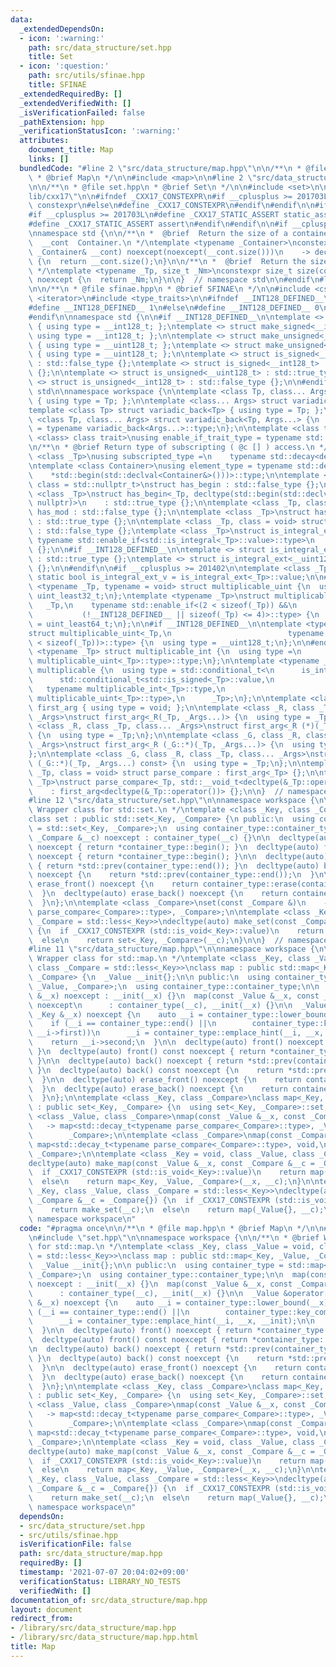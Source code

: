 ```yaml
---
data:
  _extendedDependsOn:
  - icon: ':warning:'
    path: src/data_structure/set.hpp
    title: Set
  - icon: ':question:'
    path: src/utils/sfinae.hpp
    title: SFINAE
  _extendedRequiredBy: []
  _extendedVerifiedWith: []
  _isVerificationFailed: false
  _pathExtension: hpp
  _verificationStatusIcon: ':warning:'
  attributes:
    document_title: Map
    links: []
  bundledCode: "#line 2 \"src/data_structure/map.hpp\"\n\n/**\n * @file map.hpp\n\
    \ * @brief Map\n */\n\n#include <map>\n\n#line 2 \"src/data_structure/set.hpp\"\
    \n\n/**\n * @file set.hpp\n * @brief Set\n */\n\n#include <set>\n\n#line 2 \"\
    lib/cxx17\"\n\n#ifndef _CXX17_CONSTEXPR\n#if __cplusplus >= 201703L\n#define _CXX17_CONSTEXPR\
    \ constexpr\n#else\n#define _CXX17_CONSTEXPR\n#endif\n#endif\n\n#ifndef _CXX17_STATIC_ASSERT\n\
    #if __cplusplus >= 201703L\n#define _CXX17_STATIC_ASSERT static_assert\n#else\n\
    #define _CXX17_STATIC_ASSERT assert\n#endif\n#endif\n\n#if __cplusplus < 201703L\n\
    \nnamespace std {\n\n/**\n *  @brief  Return the size of a container.\n *  @param\
    \  __cont  Container.\n */\ntemplate <typename _Container>\nconstexpr auto size(const\
    \ _Container& __cont) noexcept(noexcept(__cont.size()))\n    -> decltype(__cont.size())\
    \ {\n  return __cont.size();\n}\n\n/**\n *  @brief  Return the size of an array.\n\
    \ */\ntemplate <typename _Tp, size_t _Nm>\nconstexpr size_t size(const _Tp (&)[_Nm])\
    \ noexcept {\n  return _Nm;\n}\n\n}  // namespace std\n\n#endif\n#line 2 \"src/utils/sfinae.hpp\"\
    \n\n/**\n * @file sfinae.hpp\n * @brief SFINAE\n */\n\n#include <cstdint>\n#include\
    \ <iterator>\n#include <type_traits>\n\n#ifndef __INT128_DEFINED__\n\n#ifdef __SIZEOF_INT128__\n\
    #define __INT128_DEFINED__ 1\n#else\n#define __INT128_DEFINED__ 0\n#endif\n\n\
    #endif\n\nnamespace std {\n\n#if __INT128_DEFINED__\n\ntemplate <> struct make_signed<__uint128_t>\
    \ { using type = __int128_t; };\ntemplate <> struct make_signed<__int128_t> {\
    \ using type = __int128_t; };\n\ntemplate <> struct make_unsigned<__uint128_t>\
    \ { using type = __uint128_t; };\ntemplate <> struct make_unsigned<__int128_t>\
    \ { using type = __uint128_t; };\n\ntemplate <> struct is_signed<__uint128_t>\
    \ : std::false_type {};\ntemplate <> struct is_signed<__int128_t> : std::true_type\
    \ {};\n\ntemplate <> struct is_unsigned<__uint128_t> : std::true_type {};\ntemplate\
    \ <> struct is_unsigned<__int128_t> : std::false_type {};\n\n#endif\n\n}  // namespace\
    \ std\n\nnamespace workspace {\n\ntemplate <class Tp, class... Args> struct variadic_front\
    \ { using type = Tp; };\n\ntemplate <class... Args> struct variadic_back;\n\n\
    template <class Tp> struct variadic_back<Tp> { using type = Tp; };\n\ntemplate\
    \ <class Tp, class... Args> struct variadic_back<Tp, Args...> {\n  using type\
    \ = typename variadic_back<Args...>::type;\n};\n\ntemplate <class type, template\
    \ <class> class trait>\nusing enable_if_trait_type = typename std::enable_if<trait<type>::value>::type;\n\
    \n/**\n * @brief Return type of subscripting ( @c [] ) access.\n */\ntemplate\
    \ <class _Tp>\nusing subscripted_type =\n    typename std::decay<decltype(std::declval<_Tp&>()[0])>::type;\n\
    \ntemplate <class Container>\nusing element_type = typename std::decay<decltype(\n\
    \    *std::begin(std::declval<Container&>()))>::type;\n\ntemplate <class _Tp,\
    \ class = std::nullptr_t>\nstruct has_begin : std::false_type {};\n\ntemplate\
    \ <class _Tp>\nstruct has_begin<_Tp, decltype(std::begin(std::declval<_Tp>()),\
    \ nullptr)>\n    : std::true_type {};\n\ntemplate <class _Tp, class = void> struct\
    \ has_mod : std::false_type {};\n\ntemplate <class _Tp>\nstruct has_mod<_Tp, std::__void_t<decltype(_Tp::mod)>>\
    \ : std::true_type {};\n\ntemplate <class _Tp, class = void> struct is_integral_ext\
    \ : std::false_type {};\ntemplate <class _Tp>\nstruct is_integral_ext<\n    _Tp,\
    \ typename std::enable_if<std::is_integral<_Tp>::value>::type>\n    : std::true_type\
    \ {};\n\n#if __INT128_DEFINED__\n\ntemplate <> struct is_integral_ext<__int128_t>\
    \ : std::true_type {};\ntemplate <> struct is_integral_ext<__uint128_t> : std::true_type\
    \ {};\n\n#endif\n\n#if __cplusplus >= 201402\n\ntemplate <class _Tp>\nconstexpr\
    \ static bool is_integral_ext_v = is_integral_ext<_Tp>::value;\n\n#endif\n\ntemplate\
    \ <typename _Tp, typename = void> struct multiplicable_uint {\n  using type =\
    \ uint_least32_t;\n};\ntemplate <typename _Tp>\nstruct multiplicable_uint<\n \
    \   _Tp,\n    typename std::enable_if<(2 < sizeof(_Tp)) &&\n                 \
    \           (!__INT128_DEFINED__ || sizeof(_Tp) <= 4)>::type> {\n  using type\
    \ = uint_least64_t;\n};\n\n#if __INT128_DEFINED__\n\ntemplate <typename _Tp>\n\
    struct multiplicable_uint<_Tp,\n                          typename std::enable_if<(4\
    \ < sizeof(_Tp))>::type> {\n  using type = __uint128_t;\n};\n\n#endif\n\ntemplate\
    \ <typename _Tp> struct multiplicable_int {\n  using type =\n      typename std::make_signed<typename\
    \ multiplicable_uint<_Tp>::type>::type;\n};\n\ntemplate <typename _Tp> struct\
    \ multiplicable {\n  using type = std::conditional_t<\n      is_integral_ext<_Tp>::value,\n\
    \      std::conditional_t<std::is_signed<_Tp>::value,\n                      \
    \   typename multiplicable_int<_Tp>::type,\n                         typename\
    \ multiplicable_uint<_Tp>::type>,\n      _Tp>;\n};\n\ntemplate <class> struct\
    \ first_arg { using type = void; };\n\ntemplate <class _R, class _Tp, class...\
    \ _Args>\nstruct first_arg<_R(_Tp, _Args...)> {\n  using type = _Tp;\n};\n\ntemplate\
    \ <class _R, class _Tp, class... _Args>\nstruct first_arg<_R (*)(_Tp, _Args...)>\
    \ {\n  using type = _Tp;\n};\n\ntemplate <class _G, class _R, class _Tp, class...\
    \ _Args>\nstruct first_arg<_R (_G::*)(_Tp, _Args...)> {\n  using type = _Tp;\n\
    };\n\ntemplate <class _G, class _R, class _Tp, class... _Args>\nstruct first_arg<_R\
    \ (_G::*)(_Tp, _Args...) const> {\n  using type = _Tp;\n};\n\ntemplate <class\
    \ _Tp, class = void> struct parse_compare : first_arg<_Tp> {};\n\ntemplate <class\
    \ _Tp>\nstruct parse_compare<_Tp, std::__void_t<decltype(&_Tp::operator())>>\n\
    \    : first_arg<decltype(&_Tp::operator())> {};\n\n}  // namespace workspace\n\
    #line 12 \"src/data_structure/set.hpp\"\n\nnamespace workspace {\n\n/**\n * @brief\
    \ Wrapper class for std::set.\n */\ntemplate <class _Key, class _Compare = std::less<_Key>>\n\
    class set : public std::set<_Key, _Compare> {\n public:\n  using container_type\
    \ = std::set<_Key, _Compare>;\n  using container_type::container_type;\n\n  set(const\
    \ _Compare &__c) noexcept : container_type(__c) {}\n\n  decltype(auto) front()\
    \ noexcept { return *container_type::begin(); }\n  decltype(auto) front() const\
    \ noexcept { return *container_type::begin(); }\n\n  decltype(auto) back() noexcept\
    \ { return *std::prev(container_type::end()); }\n  decltype(auto) back() const\
    \ noexcept {\n    return *std::prev(container_type::end());\n  }\n\n  decltype(auto)\
    \ erase_front() noexcept {\n    return container_type::erase(container_type::begin());\n\
    \  }\n  decltype(auto) erase_back() noexcept {\n    return container_type::erase(std::prev(container_type::end()));\n\
    \  }\n};\n\ntemplate <class _Compare>\nset(const _Compare &)\n    -> set<std::decay_t<typename\
    \ parse_compare<_Compare>::type>, _Compare>;\n\ntemplate <class _Key = void, class\
    \ _Compare = std::less<_Key>>\ndecltype(auto) make_set(const _Compare &__c = _Compare{})\
    \ {\n  if _CXX17_CONSTEXPR (std::is_void<_Key>::value)\n    return set(__c);\n\
    \  else\n    return set<_Key, _Compare>(__c);\n}\n\n}  // namespace workspace\n\
    #line 11 \"src/data_structure/map.hpp\"\n\nnamespace workspace {\n\n/**\n * @brief\
    \ Wrapper class for std::map.\n */\ntemplate <class _Key, class _Value = void,\
    \ class _Compare = std::less<_Key>>\nclass map : public std::map<_Key, _Value,\
    \ _Compare> {\n  _Value __init{};\n\n public:\n  using container_type = std::map<_Key,\
    \ _Value, _Compare>;\n  using container_type::container_type;\n\n  map(const _Value\
    \ &__x) noexcept : __init(__x) {}\n  map(const _Value &__x, const _Compare &__c)\
    \ noexcept\n      : container_type(__c), __init(__x) {}\n\n  _Value &operator[](const\
    \ _Key &__x) noexcept {\n    auto __i = container_type::lower_bound(__x);\n\n\
    \    if (__i == container_type::end() ||\n        container_type::key_comp()(__x,\
    \ __i->first))\n      __i = container_type::emplace_hint(__i, __x, __init);\n\n\
    \    return __i->second;\n  }\n\n  decltype(auto) front() noexcept { return *container_type::begin();\
    \ }\n  decltype(auto) front() const noexcept { return *container_type::begin();\
    \ }\n\n  decltype(auto) back() noexcept { return *std::prev(container_type::end());\
    \ }\n  decltype(auto) back() const noexcept {\n    return *std::prev(container_type::end());\n\
    \  }\n\n  decltype(auto) erase_front() noexcept {\n    return container_type::erase(container_type::begin());\n\
    \  }\n  decltype(auto) erase_back() noexcept {\n    return container_type::erase(std::prev(container_type::end()));\n\
    \  }\n};\n\ntemplate <class _Key, class _Compare>\nclass map<_Key, void, _Compare>\
    \ : public set<_Key, _Compare> {\n  using set<_Key, _Compare>::set;\n};\n\ntemplate\
    \ <class _Value, class _Compare>\nmap(const _Value &__x, const _Compare &)\n \
    \   -> map<std::decay_t<typename parse_compare<_Compare>::type>, _Value,\n   \
    \        _Compare>;\n\ntemplate <class _Compare>\nmap(const _Compare &)\n    ->\
    \ map<std::decay_t<typename parse_compare<_Compare>::type>, void,\n          \
    \ _Compare>;\n\ntemplate <class _Key = void, class _Value, class _Compare = std::less<_Key>>\n\
    decltype(auto) make_map(const _Value &__x, const _Compare &__c = _Compare{}) {\n\
    \  if _CXX17_CONSTEXPR (std::is_void<_Key>::value)\n    return map(__x, __c);\n\
    \  else\n    return map<_Key, _Value, _Compare>(__x, __c);\n}\n\ntemplate <class\
    \ _Key, class _Value, class _Compare = std::less<_Key>>\ndecltype(auto) make_map(const\
    \ _Compare &__c = _Compare{}) {\n  if _CXX17_CONSTEXPR (std::is_void<_Value>::value)\n\
    \    return make_set(__c);\n  else\n    return map(_Value{}, __c);\n}\n\n}  //\
    \ namespace workspace\n"
  code: "#pragma once\n\n/**\n * @file map.hpp\n * @brief Map\n */\n\n#include <map>\n\
    \n#include \"set.hpp\"\n\nnamespace workspace {\n\n/**\n * @brief Wrapper class\
    \ for std::map.\n */\ntemplate <class _Key, class _Value = void, class _Compare\
    \ = std::less<_Key>>\nclass map : public std::map<_Key, _Value, _Compare> {\n\
    \  _Value __init{};\n\n public:\n  using container_type = std::map<_Key, _Value,\
    \ _Compare>;\n  using container_type::container_type;\n\n  map(const _Value &__x)\
    \ noexcept : __init(__x) {}\n  map(const _Value &__x, const _Compare &__c) noexcept\n\
    \      : container_type(__c), __init(__x) {}\n\n  _Value &operator[](const _Key\
    \ &__x) noexcept {\n    auto __i = container_type::lower_bound(__x);\n\n    if\
    \ (__i == container_type::end() ||\n        container_type::key_comp()(__x, __i->first))\n\
    \      __i = container_type::emplace_hint(__i, __x, __init);\n\n    return __i->second;\n\
    \  }\n\n  decltype(auto) front() noexcept { return *container_type::begin(); }\n\
    \  decltype(auto) front() const noexcept { return *container_type::begin(); }\n\
    \n  decltype(auto) back() noexcept { return *std::prev(container_type::end());\
    \ }\n  decltype(auto) back() const noexcept {\n    return *std::prev(container_type::end());\n\
    \  }\n\n  decltype(auto) erase_front() noexcept {\n    return container_type::erase(container_type::begin());\n\
    \  }\n  decltype(auto) erase_back() noexcept {\n    return container_type::erase(std::prev(container_type::end()));\n\
    \  }\n};\n\ntemplate <class _Key, class _Compare>\nclass map<_Key, void, _Compare>\
    \ : public set<_Key, _Compare> {\n  using set<_Key, _Compare>::set;\n};\n\ntemplate\
    \ <class _Value, class _Compare>\nmap(const _Value &__x, const _Compare &)\n \
    \   -> map<std::decay_t<typename parse_compare<_Compare>::type>, _Value,\n   \
    \        _Compare>;\n\ntemplate <class _Compare>\nmap(const _Compare &)\n    ->\
    \ map<std::decay_t<typename parse_compare<_Compare>::type>, void,\n          \
    \ _Compare>;\n\ntemplate <class _Key = void, class _Value, class _Compare = std::less<_Key>>\n\
    decltype(auto) make_map(const _Value &__x, const _Compare &__c = _Compare{}) {\n\
    \  if _CXX17_CONSTEXPR (std::is_void<_Key>::value)\n    return map(__x, __c);\n\
    \  else\n    return map<_Key, _Value, _Compare>(__x, __c);\n}\n\ntemplate <class\
    \ _Key, class _Value, class _Compare = std::less<_Key>>\ndecltype(auto) make_map(const\
    \ _Compare &__c = _Compare{}) {\n  if _CXX17_CONSTEXPR (std::is_void<_Value>::value)\n\
    \    return make_set(__c);\n  else\n    return map(_Value{}, __c);\n}\n\n}  //\
    \ namespace workspace\n"
  dependsOn:
  - src/data_structure/set.hpp
  - src/utils/sfinae.hpp
  isVerificationFile: false
  path: src/data_structure/map.hpp
  requiredBy: []
  timestamp: '2021-07-07 20:04:02+09:00'
  verificationStatus: LIBRARY_NO_TESTS
  verifiedWith: []
documentation_of: src/data_structure/map.hpp
layout: document
redirect_from:
- /library/src/data_structure/map.hpp
- /library/src/data_structure/map.hpp.html
title: Map
---
```

